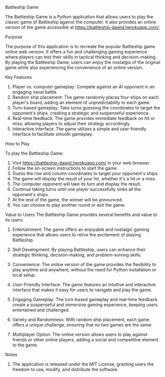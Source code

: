 Battleship Game

The Battleship Game is a Python application that allows users to play the classic
game of Battleship against the computer. It also provides an online version of the
game accessible at https://battleship-dawid.herokuapp.com/.

Purpose

The purpose of this application is to recreate the popular Battleship game online
web version. It offers a fun and challenging gaming experience where players can
test their skills in tactical thinking and decision-making. By playing the Battleship
Game, users can enjoy the nostalgia of the original game while also experiencing
the convenience of an online version.

Key Features

1. Player vs. computer gameplay: Compete against an AI opponent in an engaging 
naval battle.
2. Random ship placement: The game randomly places four ships on each player's
 board, adding an element of unpredictability to each game.
3. Turn-based gameplay: Take turns guessing the coordinates to target the opponent's 
ships, creating a strategic and suspenseful experience.
4. Real-time feedback: The game provides immediate feedback on hit or miss, 
allowing players to adjust their strategy accordingly.
5. Interactive interface: The game utilizes a simple and user-friendly 
interface to facilitate smooth gameplay.


How to Play

To play the Battleship Game:

1. Visit https://battleship-dawid.herokuapp.com/ in your web browser.
2. Follow the on-screen instructions to start the game.
3. Guess the row and column coordinates to target your opponent's ships.
4. The game will display the result of your hit, whether it's a hit or a miss.
5. The computer opponent will take its turn and display the result.
6. Continue taking turns until one player successfully sinks all the 
opponent's ships.
7. At the end of the game, the winner will be announced.
8. You can choose to play another round or exit the game.

Value to Users
The Battleship Game provides several benefits and value to its users:

1. Entertainment: The game offers an enjoyable and nostalgic gaming experience 
that allows users to relive the excitement of playing Battleship.
2. Skill Development: By playing Battleship, users can enhance their strategic 
thinking, decision-making, and problem-solving skills.
3. Convenience: The online version of the game provides the flexibility to play 
anytime and anywhere, without the need for Python installation or local setup.
4. User-Friendly Interface: The game features an intuitive and interactive interface 
that makes it easy for users to navigate and play the game.
5. Engaging Gameplay: The turn-based gameplay and real-time feedback create a 
suspenseful and immersive gaming experience, keeping users entertained and challenged.

6. Variety and Randomness: With random ship placement, each game offers a unique 
challenge, ensuring that no two games are the same.
7. Multiplayer Option: The online version allows users to play against friends 
or other online players, adding a social and competitive element to the game.

Notes

1. The application is released under the MIT License, granting users the freedom 
to use, modify, and distribute the software.

